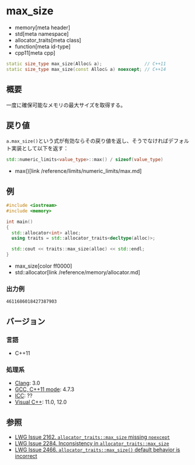 # max_size
* memory[meta header]
* std[meta namespace]
* allocator_traits[meta class]
* function[meta id-type]
* cpp11[meta cpp]

```cpp
static size_type max_size(Alloc& a);                // C++11
static size_type max_size(const Alloc& a) noexcept; // C++14
```

## 概要
一度に確保可能なメモリの最大サイズを取得する。


## 戻り値
`a.max_size()`という式が有効ならその戻り値を返し、そうでなければデフォルト実装として以下を返す：

```cpp
std::numeric_limits<value_type>::max() / sizeof(value_type)
```
* max()[link /reference/limits/numeric_limits/max.md]


## 例
```cpp example
#include <iostream>
#include <memory>

int main()
{
  std::allocator<int> alloc;
  using traits = std::allocator_traits<decltype(alloc)>;

  std::cout << traits::max_size(alloc) << std::endl;
}
```
* max_size[color ff0000]
* std::allocator[link /reference/memory/allocator.md]

### 出力例
```
4611686018427387903
```


## バージョン
### 言語
- C++11

### 処理系
- [Clang](/implementation.md#clang): 3.0
- [GCC, C++11 mode](/implementation.md#gcc): 4.7.3
- [ICC](/implementation.md#icc): ??
- [Visual C++](/implementation.md#visual_cpp): 11.0, 12.0

## 参照
- [LWG Issue 2162. `allocator_traits::max_size` missing `noexcept`](https://wg21.cmeerw.net/lwg/issue2162)
- [LWG Issue 2284. Inconsistency in `allocator_traits::max_size`](https://wg21.cmeerw.net/lwg/issue2284)
- [LWG Issue 2466. `allocator_traits::max_size()` default behavior is incorrect](https://wg21.cmeerw.net/lwg/issue2466)
